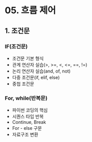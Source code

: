 # 05. 흐름 제어

## 1. 조건문

### IF(조건문)
- 조건문 기본 형식
- 관계 연산자 실습(>, >=, <, <=, ==, !=)
- 논리 연산자 실습(and, of, not)
- 다중 조건문(if, elif, else)
- 중첩 조건문

### For, while(반복문)
- 파이썬 코딩의 핵심
- 시퀀스 타입 반복
- Continue, Break
- For - else 구문
- 자료구조 변환